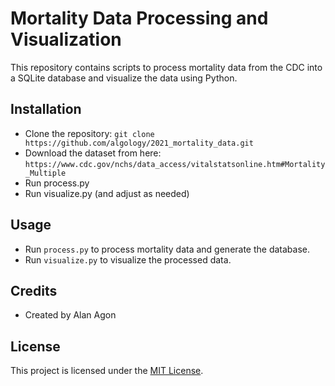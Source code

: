 # Mortality Data Processing and Visualization

This repository contains scripts to process mortality data from the CDC into a SQLite database and visualize the data using Python.

## Installation
- Clone the repository: `git clone https://github.com/algology/2021_mortality_data.git`
- Download the dataset from here: `https://www.cdc.gov/nchs/data_access/vitalstatsonline.htm#Mortality_Multiple`
- Run process.py
- Run visualize.py (and adjust as needed)

## Usage
- Run `process.py` to process mortality data and generate the database.
- Run `visualize.py` to visualize the processed data.

## Credits
- Created by Alan Agon

## License
This project is licensed under the [MIT License](LICENSE).

